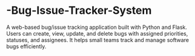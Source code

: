 # -Bug-Issue-Tracker-System
A web-based bug/issue tracking application built with Python and Flask. Users can create, view, update, and delete bugs with assigned priorities, statuses, and assignees. It helps small teams track and manage software bugs efficiently.

